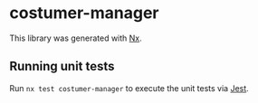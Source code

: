 # costumer-manager

This library was generated with [Nx](https://nx.dev).

## Running unit tests

Run `nx test costumer-manager` to execute the unit tests via [Jest](https://jestjs.io).

